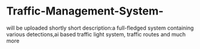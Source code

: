 # Traffic-Management-System-

will be uploaded shortly
short description:a full-fledged system containing various detections,ai based traffic light system, traffic routes and much more

